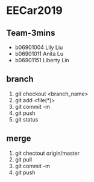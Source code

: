 # EECar2019
## Team-3mins
- b06901004 Lily Liu
- b06901011 Anita Lu
- b06901151 Liberty Lin

## branch
1. git checkout <branch_name>
2. git add <file(*)>
3. git commit -m <string>
4. git push
5. git status

## merge
1. git chectout origin/master
2. git pull
3. git commit -m <string>
4. git push
